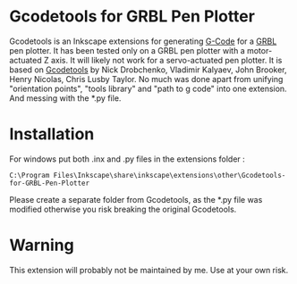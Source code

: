 # Gcodetools for GRBL Pen Plotter

Gcodetools is an Inkscape extensions for generating [G-Code](https://en.wikipedia.org/wiki/G-code) for a [GRBL](https://github.com/grbl/grbl) pen plotter. It has been tested only on a GRBL pen plotter with a motor-actuated Z axis. It will likely not work for a servo-actuated pen plotter. 
It is based on [Gcodetools](https://github.com/cnc-club/gcodetools) by Nick Drobchenko, Vladimir Kalyaev, John Brooker, Henry Nicolas, Chris Lusby Taylor. No much was done apart from unifying "orientation points", "tools library" and "path to g code" into one extension. And messing with the *.py file.

# Installation

For windows put both .inx and .py files in the extensions folder :

`C:\Program Files\Inkscape\share\inkscape\extensions\other\Gcodetools-for-GRBL-Pen-Plotter` 

Please create a separate folder from Gcodetools, as the *.py file was modified otherwise you risk breaking the original Gcodetools.


# Warning

This extension will probably not be maintained by me. Use at your own risk.